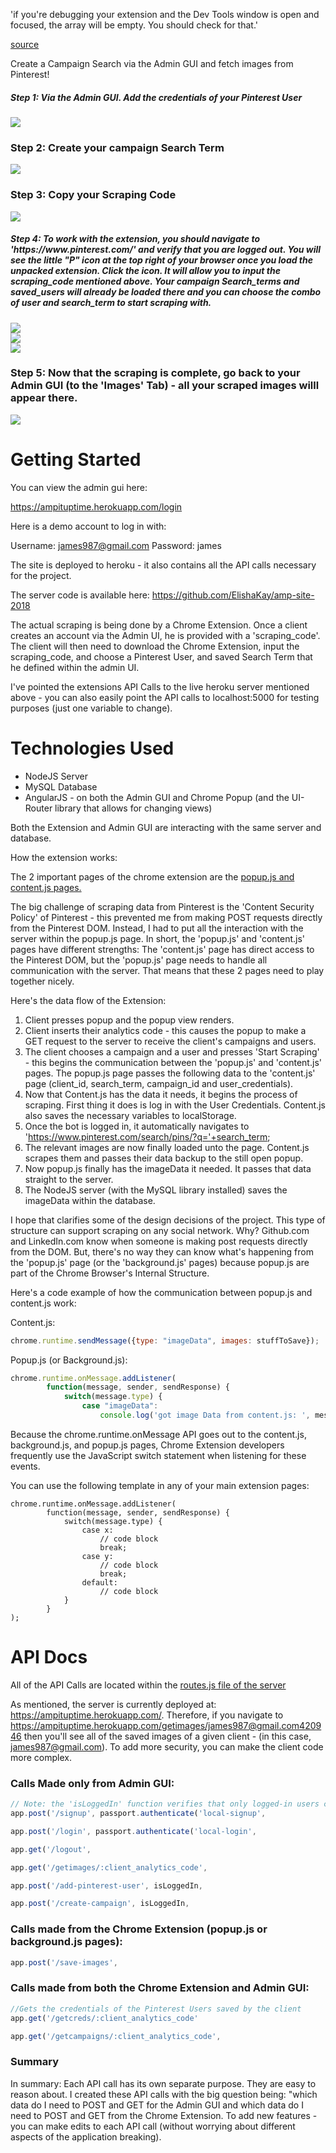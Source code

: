 'if you're debugging your extension and the Dev Tools window is open and focused, the array will be empty. You should check for that.'

<a href='https://stackoverflow.com/questions/29681477/background-script-messaging-with-javascript'>source</a>

Create a Campaign Search via the Admin GUI and fetch images from Pinterest!

<h5>Step 1: Via the Admin GUI. Add the credentials of your Pinterest User</h5>

<img src="img/admin-gui-add-users.png">

<br>

<h3>Step 2: Create your campaign Search Term</h3>

<img src="img/admin-gui-add-campaign-search-terms.png">

<br>

<h3>Step 3: Copy your Scraping Code</h3>

<img src="img/admin-gui-access-your-scraping-code.png">

<br>

<h5>Step 4: To work with the extension, you should navigate to 'https://www.pinterest.com/' and verify that you are logged out. You will see the little "P" icon at the top right of your browser once you load the unpacked extension. Click the icon. It will allow you to input the scraping_code mentioned above. Your campaign Search_terms and saved_users will already be loaded there and you can choose the combo of user and search_term to start scraping with.</h5>

<img src="img/bot-screenshot1.png">

<br>

<img src="img/bot-screenshot2-choose-campaign-and-user.png">

<br>

<img src="img/bot-screenshot-3-banana-pictures-saved.png">

<br>

<h3>Step 5: Now that the scraping is complete, go back to your Admin GUI (to the 'Images' Tab) - all your scraped images willl appear there.</h3>

<img src="img/admin-gui-view-images.png">

<br>

<h1>Getting Started</h1>

You can view the admin gui here:

https://ampituptime.herokuapp.com/login

Here is a demo account to log in with:

Username: james987@gmail.com
Password: james

The site is deployed to heroku - it also contains all the API calls necessary for the project.

The server code is available here: https://github.com/ElishaKay/amp-site-2018

The actual scraping is being done by a Chrome Extension. Once a client creates an account via the Admin UI, he is provided with a 'scraping_code'. The client will then need to download the Chrome Extension, input the scraping_code, and choose a Pinterest User, and saved Search Term that he defined within the admin UI.

I've pointed the extensions API Calls to the live heroku server mentioned above - you can also easily point the API calls to localhost:5000 for testing purposes (just one variable to change).


<h1>Technologies Used</h1>

- NodeJS Server
- MySQL Database
- AngularJS - on both the Admin GUI and Chrome Popup (and the UI-Router library that allows for changing views)

Both the Extension and Admin GUI are interacting with the same server and database.

How the extension works:

The 2 important pages of the chrome extension are the <a href="https://github.com/ElishaKay/pinterest_bot/tree/master/js/app">popup.js and content.js pages.</a>

The big challenge of scraping data from Pinterest is the 'Content Security Policy' of Pinterest - this prevented me from making POST requests directly from the Pinterest DOM. Instead, I had to put all the interaction with the server within the popup.js page.  In short, the 'popup.js' and 'content.js' pages have different strengths: The 'content.js' page has direct access to the Pinterest DOM, but the 'popup.js' page needs to handle all communication with the server. That means that these 2 pages need to play together nicely.

Here's the data flow of the Extension:

1. Client presses popup and the popup view renders.
2. Client inserts their analytics code - this causes the popup to make a GET request to the server to receive the client's campaigns and users.
3. The client chooses a campaign and a user and presses 'Start Scraping' - this begins the communication between the 'popup.js' and 'content.js' pages. The popup.js page passes the following data to the 'content.js' page (client_id, search_term, campaign_id and user_credentials). 
4. Now that Content.js has the data it needs, it begins the process of scraping. First thing it does is log in with the User Credentials. Content.js also saves the necessary variables to localStorage.
5. Once the bot is logged in, it automatically navigates to 'https://www.pinterest.com/search/pins/?q='+search_term;
6. The relevant images are now finally loaded unto the page. Content.js scrapes them and passes their data backup to the still open popup. 
7. Now popup.js finally has the imageData it needed. It passes that data straight to the server.
8. The NodeJS server (with the MySQL library installed) saves the imageData within the database.


I hope that clarifies some of the design decisions of the project. This type of structure can support scraping on any social network. Why? Github.com and LinkedIn.com know when someone is making post requests directly from the DOM. But, there's no way they can know what's happening from the 'popup.js' page (or the 'background.js' pages) because popup.js are part of the Chrome Browser's Internal Structure.

Here's a code example of how the communication between popup.js and content.js work:


Content.js:
```javascript
chrome.runtime.sendMessage({type: "imageData", images: stuffToSave});
```

Popup.js (or Background.js):
```javascript
chrome.runtime.onMessage.addListener(
        function(message, sender, sendResponse) {
            switch(message.type) {
                case "imageData":
                    console.log('got image Data from content.js: ', message)

```


Because the chrome.runtime.onMessage API goes out to the content.js, background.js, and popup.js pages, Chrome Extension developers frequently use the JavaScript switch statement when listening for these events.

You can use the following template in any of your main extension pages:

```
chrome.runtime.onMessage.addListener(
        function(message, sender, sendResponse) {
            switch(message.type) {
            	case x:
				    // code block
				    break;
				case y:
				    // code block
				    break;
				default:
				    // code block
            }
        }
);
```

<h1>API Docs</h1>

All of the API Calls are located within the <a href="https://github.com/ElishaKay/amp-site-2018/blob/master/app/routes.js">routes.js file of the server</a>

As mentioned, the server is currently deployed at: https://ampituptime.herokuapp.com/. Therefore, if you navigate to https://ampituptime.herokuapp.com/getimages/james987@gmail.com420946 then you'll see all of the saved images of a given client - (in this case, james987@gmail.com). To add more security, you can make the client code more complex.

<h3>Calls Made only from Admin GUI:</h3>

```javascript
// Note: the 'isLoggedIn' function verifies that only logged-in users can make the API Call
app.post('/signup', passport.authenticate('local-signup', 

app.post('/login', passport.authenticate('local-login',

app.get('/logout',

app.get('/getimages/:client_analytics_code',

app.post('/add-pinterest-user', isLoggedIn,

app.post('/create-campaign', isLoggedIn,
```

<h3>Calls made from the Chrome Extension (popup.js or background.js pages):</h3>

```javascript
app.post('/save-images', 
```

<h3>Calls made from both the Chrome Extension and Admin GUI:</h3>

```javascript
//Gets the credentials of the Pinterest Users saved by the client
app.get('/getcreds/:client_analytics_code'

app.get('/getcampaigns/:client_analytics_code', 
```

<h3>Summary</h3>

In summary: Each API call has its own separate purpose. They are easy to reason about. I created these API calls with the big question being: "which data do I need to POST and GET for the Admin GUI and which data do I need to POST and GET from the Chrome Extension. To add new features - you can make edits to each API call (without worrying about different aspects of the application breaking).
